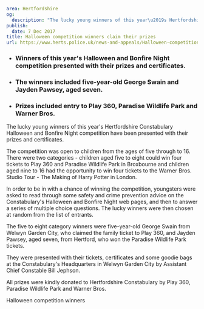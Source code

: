 ```yaml
area: Hertfordshire
og:
  description: "The lucky young winners of this year\u2019s Hertfordshire Constabulary Halloween and Bonfire Night competition have been presented with their prizes and certificates."
publish:
  date: 7 Dec 2017
title: Halloween competition winners claim their prizes
url: https://www.herts.police.uk/news-and-appeals/Halloween-competition-winners-claim-their-prizes-1273
```

* ### Winners of this year's Halloween and Bonfire Night competition presented with their prizes and certificates.

 * ### The winners included five-year-old George Swain and Jayden Pawsey, aged seven.

 * ### Prizes included entry to Play 360, Paradise Wildlife Park and Warner Bros.

The lucky young winners of this year's Hertfordshire Constabulary Halloween and Bonfire Night competition have been presented with their prizes and certificates.

The competition was open to children from the ages of five through to 16. There were two categories - children aged five to eight could win four tickets to Play 360 and Paradise Wildlife Park in Broxbourne and children aged nine to 16 had the opportunity to win four tickets to the Warner Bros. Studio Tour - The Making of Harry Potter in London.

In order to be in with a chance of winning the competition, youngsters were asked to read through some safety and crime prevention advice on the Constabulary's Halloween and Bonfire Night web pages, and then to answer a series of multiple choice questions. The lucky winners were then chosen at random from the list of entrants.

The five to eight category winners were five-year-old George Swain from Welwyn Garden City, who claimed the family ticket to Play 360, and Jayden Pawsey, aged seven, from Hertford, who won the Paradise Wildlife Park tickets.

They were presented with their tickets, certificates and some goodie bags at the Constabulary's Headquarters in Welwyn Garden City by Assistant Chief Constable Bill Jephson.

All prizes were kindly donated to Hertfordshire Constabulary by Play 360, Paradise Wildlife Park and Warner Bros.

Halloween competition winners
